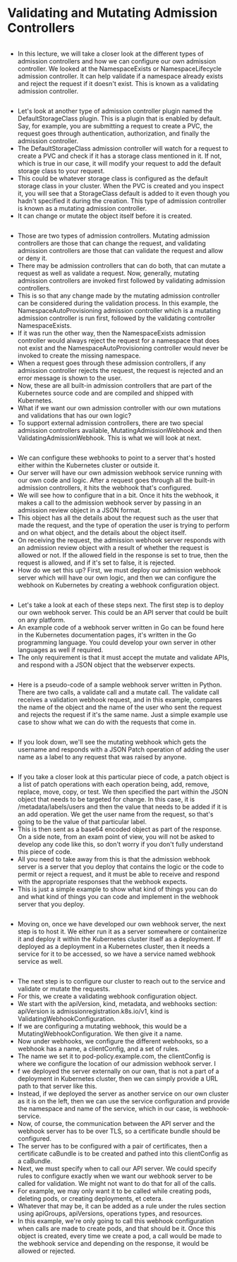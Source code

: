 # Validating and Mutating Admission Controllers

<figure><img src="../.gitbook/assets/KodeKloud-Kubernetes-CKS-040-minimize-microservice-vulnerabilities_page-0021.jpg" alt=""><figcaption></figcaption></figure>

* In this lecture, we will take a closer look at the different types of admission controllers and how we can configure our own admission controller. We looked at the NamespaceExists or NamespaceLifecycle admission controller. It can help validate if a namespace already exists and reject the request if it doesn't exist. This is known as a validating admission controller.

<figure><img src="../.gitbook/assets/KodeKloud-Kubernetes-CKS-040-minimize-microservice-vulnerabilities_page-0022.jpg" alt=""><figcaption></figcaption></figure>

* Let's look at another type of admission controller plugin named the DefaultStorageClass plugin. This is a plugin that is enabled by default. Say, for example, you are submitting a request to create a PVC, the request goes through authentication, authorization, and finally the admission controller.&#x20;
* The DefaultStorageClass admission controller will watch for a request to create a PVC and check if it has a storage class mentioned in it. If not, which is true in our case, it will modify your request to add the default storage class to your request.&#x20;
* This could be whatever storage class is configured as the default storage class in your cluster. When the PVC is created and you inspect it, you will see that a StorageClass default is added to it even though you hadn't specified it during the creation. This type of admission controller is known as a mutating admission controller.
* It can change or mutate the object itself before it is created.

<figure><img src="../.gitbook/assets/KodeKloud-Kubernetes-CKS-040-minimize-microservice-vulnerabilities_page-0023.jpg" alt=""><figcaption></figcaption></figure>

* Those are two types of admission controllers. Mutating admission controllers are those that can change the request, and validating admission controllers are those that can validate the request and allow or deny it.&#x20;
* There may be admission controllers that can do both, that can mutate a request as well as validate a request. Now, generally, mutating admission controllers are invoked first followed by validating admission controllers.&#x20;
* This is so that any change made by the mutating admission controller can be considered during the validation process. In this example, the NamespaceAutoProvisioning admission controller which is a mutating admission controller is run first, followed by the validating controller NamespaceExists.&#x20;
* If it was run the other way, then the NamespaceExists admission controller would always reject the request for a namespace that does not exist and the NamespaceAutoProvisioning controller would never be invoked to create the missing namespace.&#x20;
* When a request goes through these admission controllers, if any admission controller rejects the request, the request is rejected and an error message is shown to the user.&#x20;
* Now, these are all built-in admission controllers that are part of the Kubernetes source code and are compiled and shipped with Kubernetes.&#x20;
* What if we want our own admission controller with our own mutations and validations that has our own logic?
* To support external admission controllers, there are two special admission controllers available, MutatingAdmissionWebhook and then ValidatingAdmissionWebhook. This is what we will look at next.

<figure><img src="../.gitbook/assets/KodeKloud-Kubernetes-CKS-040-minimize-microservice-vulnerabilities_page-0024.jpg" alt=""><figcaption></figcaption></figure>

* We can configure these webhooks to point to a server that's hosted either within the Kubernetes cluster or outside it.&#x20;
* Our server will have our own admission webhook service running with our own code and logic. After a request goes through all the built-in admission controllers, it hits the webhook that's configured.&#x20;
* We will see how to configure that in a bit. Once it hits the webhook, it makes a call to the admission webhook server by passing in an admission review object in a JSON format.&#x20;
* This object has all the details about the request such as the user that made the request, and the type of operation the user is trying to perform and on what object, and the details about the object itself.
* &#x20;On receiving the request, the admission webhook server responds with an admission review object with a result of whether the request is allowed or not. If the allowed field in the response is set to true, then the request is allowed, and if it's set to false, it is rejected.&#x20;
* How do we set this up? First, we must deploy our admission webhook server which will have our own logic, and then we can configure the webhook on Kubernetes by creating a webhook configuration object.

<figure><img src="../.gitbook/assets/KodeKloud-Kubernetes-CKS-040-minimize-microservice-vulnerabilities_page-0025.jpg" alt=""><figcaption></figcaption></figure>

* Let's take a look at each of these steps next. The first step is to deploy our own webhook server. This could be an API server that could be built on any platform.&#x20;
* An example code of a webhook server written in Go can be found here in the Kubernetes documentation pages, it's written in the Go programming language. You could develop your own server in other languages as well if required.
* The only requirement is that it must accept the mutate and validate APIs, and respond with a JSON object that the webserver expects.

<figure><img src="../.gitbook/assets/KodeKloud-Kubernetes-CKS-040-minimize-microservice-vulnerabilities_page-0026.jpg" alt=""><figcaption></figcaption></figure>

* Here is a pseudo-code of a sample webhook server written in Python. There are two calls, a validate call and a mutate call. The validate call receives a validation webhook request, and in this example, compares the name of the object and the name of the user who sent the request and rejects the request if it's the same name. Just a simple example use case to show what we can do with the requests that come in.

<figure><img src="../.gitbook/assets/KodeKloud-Kubernetes-CKS-040-minimize-microservice-vulnerabilities_page-0027.jpg" alt=""><figcaption></figcaption></figure>

* &#x20;If you look down, we'll see the mutating webhook which gets the username and responds with a JSON Patch operation of adding the user name as a label to any request that was raised by anyone.

<figure><img src="../.gitbook/assets/KodeKloud-Kubernetes-CKS-040-minimize-microservice-vulnerabilities_page-0028.jpg" alt=""><figcaption></figcaption></figure>

* If you take a closer look at this particular piece of code, a patch object is a list of patch operations with each operation being, add, remove, replace, move, copy, or test. We then specified the part within the JSON object that needs to be targeted for change. In this case, it is /metadata/labels/users and then the value that needs to be added if it is an add operation. We get the user name from the request, so that's going to be the value of that particular label.
* This is then sent as a base64 encoded object as part of the response. On a side note, from an exam point of view, you will not be asked to develop any code like this, so don't worry if you don't fully understand this piece of code.
* All you need to take away from this is that the admission webhook server is a server that you deploy that contains the logic or the code to permit or reject a request, and it must be able to receive and respond with the appropriate responses that the webhook expects.
* This is just a simple example to show what kind of things you can do and what kind of things you can code and implement in the webhook server that you deploy.

<figure><img src="../.gitbook/assets/KodeKloud-Kubernetes-CKS-040-minimize-microservice-vulnerabilities_page-0029.jpg" alt=""><figcaption></figcaption></figure>

* Moving on, once we have developed our own webhook server, the next step is to host it. We either run it as a server somewhere or containerize it and deploy it within the Kubernetes cluster itself as a deployment. If deployed as a deployment in a Kubernetes cluster, then it needs a service for it to be accessed, so we have a service named webhook service as well.

<figure><img src="../.gitbook/assets/KodeKloud-Kubernetes-CKS-040-minimize-microservice-vulnerabilities_page-0030.jpg" alt=""><figcaption></figcaption></figure>

* The next step is to configure our cluster to reach out to the service and validate or mutate the requests.&#x20;
* For this, we create a validating webhook configuration object.&#x20;
* We start with the apiVersion, kind, metadata, and webhooks section: apiVersion is admissionregistration.k8s.io/v1, kind is ValidatingWebhookConfiguration.&#x20;
* If we are configuring a mutating webhook, this would be a MutatingWebhookConfiguration. We then give it a name.&#x20;
* Now under webhooks, we configure the different webhooks, so a webhook has a name, a clientConfig, and a set of rules.&#x20;
* The name we set it to pod-policy.example.com, the clientConfig is where we configure the location of our admission webhook server. I
* f we deployed the server externally on our own, that is not a part of a deployment in Kubernetes cluster, then we can simply provide a URL path to that server like this.&#x20;
* Instead, if we deployed the server as another service on our own cluster as it is on the left, then we can use the service configuration and provide the namespace and name of the service, which in our case, is webhook-service.&#x20;
* Now, of course, the communication between the API server and the webhook server has to be over TLS, so a certificate bundle should be configured.&#x20;
* The server has to be configured with a pair of certificates, then a certificate caBundle is to be created and pathed into this clientConfig as a caBundle.&#x20;
* Next, we must specify when to call our API server. We could specify rules to configure exactly when we want our webhook server to be called for validation. We might not want to do that for all of the calls.&#x20;
* For example, we may only want it to be called while creating pods, deleting pods, or creating deployments, et cetera.&#x20;
* Whatever that may be, it can be added as a rule under the rules section using apiGroups, apiVersions, operations types, and resources.&#x20;
* In this example, we're only going to call this webhook configuration when calls are made to create pods, and that should be it. Once this object is created, every time we create a pod, a call would be made to the webhook service and depending on the response, it would be allowed or rejected.
